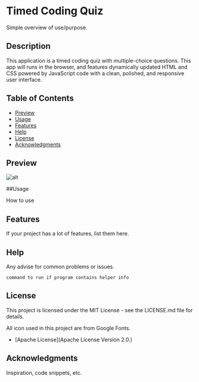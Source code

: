 # Timed Coding Quiz
Simple overview of use/purpose.

## Description

This application is a timed coding quiz with multiple-choice questions.
This app will runs in the browser, and features dynamically updated HTML and CSS powered by JavaScript code with a clean, polished, and responsive user interface.

## Table of Contents

- [Preview](#preview)
- [Usage](#usage)
- [Features](#features)
- [Help](#help)
- [License](#license)
- [Acknowledgments](#acknowledgments)

## Preview
![alt]()

##Usage

How to use

## Features

If your project has a lot of features, list them here.

## Help

Any advise for common problems or issues.
```
command to run if program contains helper info
```

## License

This project is licensed under the MIT License - see the LICENSE.md file for details.

All icon used in this project are from Google Fonts. 
- [Apache License](Apache License Version 2.0.)

## Acknowledgments

Inspiration, code snippets, etc.
